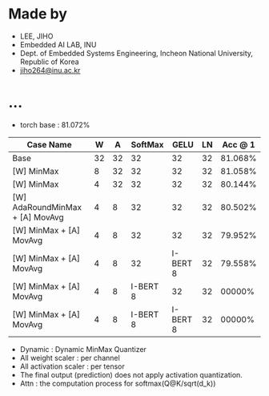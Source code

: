 
# Made by
- LEE, JIHO
- Embedded AI LAB, INU 
- Dept. of Embedded Systems Engineering, Incheon National University, Republic of Korea
- jiho264@inu.ac.kr  



# ...
- torch base : 81.072%


| Case Name                       | W   | A   | SoftMax  | GELU     | LN  | Acc @ 1 |
| ------------------------------- | --- | --- | -------- | -------- | --- | ------- |
| Base                            | 32  | 32  | 32       | 32       | 32  | 81.068% |
| [W] MinMax                      | 8   | 32  | 32       | 32       | 32  | 81.058% |
| [W] MinMax                      | 4   | 32  | 32       | 32       | 32  | 80.144% |
| [W] AdaRoundMinMax + [A] MovAvg | 4   | 8   | 32       | 32       | 32  | 80.502% |
| [W] MinMax + [A] MovAvg         | 4   | 8   | 32       | 32       | 32  | 79.952% |
| [W] MinMax + [A] MovAvg         | 4   | 8   | 32       | I-BERT 8 | 32  | 79.558% |
| [W] MinMax + [A] MovAvg         | 4   | 8   | I-BERT 8 | 32       | 32  | 00000%  |
| [W] MinMax + [A] MovAvg         | 4   | 8   | I-BERT 8 | I-BERT 8 | 32  | 00000%  |


- Dynamic : Dynamic MinMax Quantizer
- All weight scaler : per channel
- All activation scaler : per tensor
- The final output (prediction) does not apply activation quantization.
- Attn : the computation process for softmax(Q@K/sqrt(d_k))